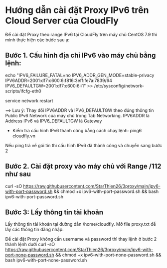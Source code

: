 # Hướng dẫn cài đặt Proxy IPv6 trên Cloud Server của CloudFly
Để cài đặt Proxy theo range IPv6 tại CloudFly trên máy chủ CentOS 7.9 thì mình thực hiện các bước sau ạ:

## Bước 1. Cấu hình địa chỉ IPv6 vào máy chủ bằng lệnh:

echo "IPV6_FAILURE_FATAL=no
IPV6_ADDR_GEN_MODE=stable-privacy
IPV6ADDR=2001:df7:c600:6:f816:3eff:fe7a:7839/64
IPV6_DEFAULTGW=2001:df7:c600:6::1" >> /etc/sysconfig/network-scripts/ifcfg-eth0

service network restart

==> Lưu ý: Thay đổi IPV6ADDR và IPV6_DEFAULTGW theo đúng thông tin Public IPv6 Network của máy chủ trong Tab Networking. IPV6ADDR là Address IPv6 và IPV6_DEFAULTGW là Gateway

- Kiểm tra cấu hình IPv6 thành công bằng cách chạy lệnh: ping6 cloudfly.vn

Nếu ping trả về gói tin thì cấu hình IPv6 đã thành công và chuyển sang bước 2

## Bước 2. Cài đặt proxy vào máy chủ với Range /112 như sau

curl -sO https://raw.githubusercontent.com/StarThien26/3proxy/main/ipv6-with-port-password.sh && chmod +x ipv6-with-port-password.sh && bash ipv6-with-port-password.sh


## Bước 3: Lấy thông tin tài khoản

Lấy thông tin tài khoản tại đường dẫn /home/cloudfly. Mở file proxy.txt để lấy các thông tin đăng nhập.

Để cài đặt Proxy không cần username và password thì thay lệnh ở bước 2 thành lệnh dưới
curl -sO https://raw.githubusercontent.com/StarThien26/3proxy/main/ipv6-with-port-none-password.sh && chmod +x ipv6-with-port-none-password.sh && bash ipv6-with-port-none-password.sh
